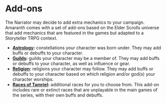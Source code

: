 <!-- PageTitle: System Add-ons -->

# Add-ons

The Narrator may decide to add extra mechanics to your campaign. Amaranth comes with a set of add-ons based on the Elder Scrolls universe that add mechanics that are featured in the games but adapted to a Storyteller TRPG context.

- **[Astrology](/addons/astrology):** constellations your character was born under. They may add buffs or debuffs to your character.
- **[Guilds](/addons/guilds):** guilds your character may be a member of. They may add buffs or debuffs to your character, as well as influence or gear.
- **[Religion](/addons/religion):** religions your character may follow. They may add buffs or debuffs to your character based on which religion and/or god(s) your character worships.
- **[Races of Tamriel](/addons/races):** additional races for you to choose from. This add-on includes rare or extinct races that are unplayable in the main games of the series, with their own buffs and debuffs.
